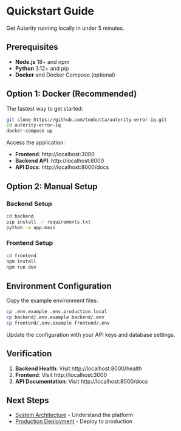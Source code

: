 # Quickstart Guide

Get Auterity running locally in under 5 minutes.

## Prerequisites

- **Node.js** 18+ and npm
- **Python** 3.12+ and pip
- **Docker** and Docker Compose (optional)

## Option 1: Docker (Recommended)

The fastest way to get started:

```bash
git clone https://github.com/toobutta/auterity-error-iq.git
cd auterity-error-iq
docker-compose up
```

Access the application:
- **Frontend**: http://localhost:3000
- **Backend API**: http://localhost:8000
- **API Docs**: http://localhost:8000/docs

## Option 2: Manual Setup

### Backend Setup

```bash
cd backend
pip install -r requirements.txt
python -m app.main
```

### Frontend Setup

```bash
cd frontend
npm install
npm run dev
```

## Environment Configuration

Copy the example environment files:

```bash
cp .env.example .env.production.local
cp backend/.env.example backend/.env
cp frontend/.env.example frontend/.env
```

Update the configuration with your API keys and database settings.

## Verification

1. **Backend Health**: Visit http://localhost:8000/health
2. **Frontend**: Visit http://localhost:3000
3. **API Documentation**: Visit http://localhost:8000/docs

## Next Steps

- [System Architecture](/architecture/system-architecture) - Understand the platform
- [Production Deployment](/deployment/production-deployment) - Deploy to production